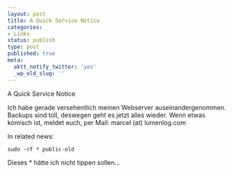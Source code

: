 ```yaml
---
layout: post
title: A Quick Service Notice
categories:
- Links
status: publish
type: post
published: true
meta:
  aktt_notify_twitter: 'yes'
  _wp_old_slug: ''
---
```

<p>A Quick Service Notice</p>
<p>Ich habe gerade versehentlich meinen Webserver auseinandergenommen. Backups sind toll, deswegen geht es jetzt alles wieder. Wenn etwas komisch ist, meldet euch, per Mail: marcel (at) lumenlog.com</p>
<p>In related news:</p>
<code>sudo -rf * public-old</code>
<p>Dieses * hätte ich nicht tippen sollen...</p>
